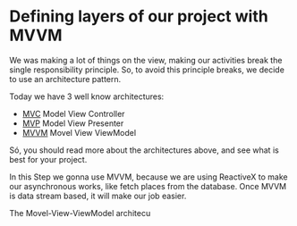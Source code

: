 # Defining layers of our project with MVVM

We was making a lot of things on the view, making our activities break the single responsibility principle. So, to avoid this principle breaks, we decide to use  an architecture pattern.

Today we have 3 well know architectures:
- [MVC](https://medium.com/upday-devs/android-architecture-patterns-part-1-model-view-controller-3baecef5f2b6)	Model View Controller
-	[MVP](https://medium.com/upday-devs/android-architecture-patterns-part-2-model-view-presenter-8a6faaae14a5) Model View Presenter
-	[MVVM](https://medium.com/upday-devs/android-architecture-patterns-part-3-model-view-viewmodel-e7eeee76b73b) Movel View ViewModel

Só, you should read more about the architectures above, and see what is best for your project. 

In this Step we gonna use MVVM, because we are using ReactiveX to make our asynchronous works, like fetch places from the database. Once MVVM is data stream based, it will make our job easier.

The Movel-View-ViewModel architecu


<!--stackedit_data:
eyJoaXN0b3J5IjpbODQwODYwOTcwLDI4MDc4ODgzOV19
-->
